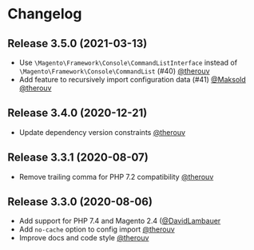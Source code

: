 # Changelog

## Release 3.5.0 (2021-03-13)

* Use `\Magento\Framework\Console\CommandListInterface` instead of `\Magento\Framework\Console\CommandList` (#40) [@therouv](https://github.com/therouv)
* Add feature to recursively import configuration data (#41) [@Maksold](https://github.com/Maksold) [@therouv](https://github.com/therouv)

## Release 3.4.0 (2020-12-21)

* Update dependency version constraints [@therouv](https://github.com/therouv)


## Release 3.3.1 (2020-08-07)

* Remove trailing comma for PHP 7.2 compatibility [@therouv](https://github.com/therouv)


## Release 3.3.0 (2020-08-06)

* Add support for PHP 7.4 and Magento 2.4 ([@DavidLambauer](https://github.com/DavidLambauer)
* Add `no-cache` option to config import [@therouv](https://github.com/therouv)
* Improve docs and code style [@therouv](https://github.com/therouv)

